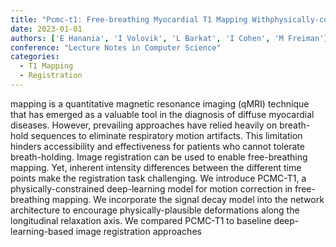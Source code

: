 ```yaml
---
title: "Pcmc-t1: Free-breathing Myocardial T1 Mapping Withphysically-constrained Motion Correction"
date: 2023-01-01
authors: ['E Hanania', 'I Volovik', 'L Barkat', 'I Cohen', 'M Freiman']
conference: "Lecture Notes in Computer Science"
categories:
  - T1 Mapping
  - Registration
---
```

 mapping is a quantitative magnetic resonance imaging (qMRI) technique that has emerged as a valuable tool in the diagnosis of diffuse myocardial diseases. However, prevailing approaches have relied heavily on breath-hold sequences to eliminate respiratory motion artifacts. This limitation hinders accessibility and effectiveness for patients who cannot tolerate breath-holding. Image registration can be used to enable free-breathing  mapping. Yet, inherent intensity differences between the different time points make the registration task challenging. We introduce PCMC-T1, a physically-constrained deep-learning model for motion correction in free-breathing  mapping. We incorporate the signal decay model into the network architecture to encourage physically-plausible deformations along the longitudinal relaxation axis. We compared PCMC-T1 to baseline deep-learning-based image registration approaches
        
